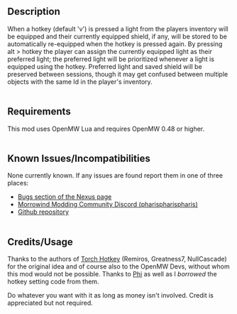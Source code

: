 ## Description

When a hotkey (default 'v') is pressed a light from the players inventory will be equipped and their currently equipped shield, if any, will be stored to be automatically re-equipped when the hotkey is pressed again. By pressing alt > hotkey the player can assign the currently equipped light as their preferred light; the preferred light will be prioritized whenever a light is equipped using the hotkey. Preferred light and saved shield will be preserved between sessions, though it may get confused between multiple objects with the same Id in the player's inventory.
<br><br>

## Requirements

This mod uses OpenMW Lua and requires OpenMW 0.48 or higher.
<br><br>

## Known Issues/Incompatibilities

None currently known. If any issues are found report them in one of three places:

- [Bugs section of the Nexus page]( https://www.nexusmods.com/morrowind/mods/51981?tab=bugs )
- [Morrowind Modding Community Discord (pharispharispharis)]( https://discord.me/mwmods )
- [Github repository]( https://github.com/PharisMods/light-hotkey )
<br><br>

## Credits/Usage

Thanks to the authors of [Torch Hotkey](https://www.nexusmods.com/morrowind/mods/45747) (Remiros, Greatness7, NullCascade) for the original idea and of course also to the OpenMW Devs, without whom this mod would not be possible. Thanks to [Phi](https://github.com/phi-fell) as well as I *borrowed* the hotkey setting code from them.

Do whatever you want with it as long as money isn't involved. Credit is appreciated but not required.
